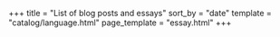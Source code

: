 +++
title = "List of blog posts and essays"
sort_by = "date"
template = "catalog/language.html"
page_template = "essay.html"
+++
